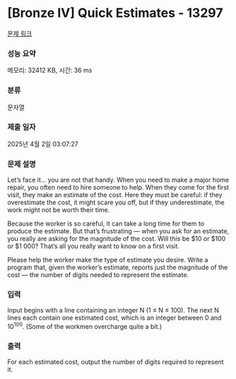 # [Bronze IV] Quick Estimates - 13297 

[문제 링크](https://www.acmicpc.net/problem/13297) 

### 성능 요약

메모리: 32412 KB, 시간: 36 ms

### 분류

문자열

### 제출 일자

2025년 4월 2일 03:07:27

### 문제 설명

<p>Let’s face it... you are not that handy. When you need to make a major home repair, you often need to hire someone to help. When they come for the first visit, they make an estimate of the cost. Here they must be careful: if they overestimate the cost, it might scare you off, but if they underestimate, the work might not be worth their time.</p>

<p>Because the worker is so careful, it can take a long time for them to produce the estimate. But that’s frustrating — when you ask for an estimate, you really are asking for the magnitude of the cost. Will this be <span>$</span>10 or <span>$</span>100 or <span>$</span>1 000? That’s all you really want to know on a first visit.</p>

<p>Please help the worker make the type of estimate you desire. Write a program that, given the worker’s estimate, reports just the magnitude of the cost — the number of digits needed to represent the estimate.</p>

### 입력 

 <p>Input begins with a line containing an integer N (1 ≤ N ≤ 100). The next N lines each contain one estimated cost, which is an integer between 0 and 10<sup>100</sup>. (Some of the workmen overcharge quite a bit.)</p>

### 출력 

 <p>For each estimated cost, output the number of digits required to represent it.</p>

